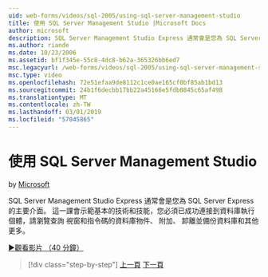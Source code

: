 ```yaml
---
uid: web-forms/videos/sql-2005/using-sql-server-management-studio
title: 使用 SQL Server Management Studio |Microsoft Docs
author: microsoft
description: SQL Server Management Studio Express 通常會是您為 SQL Server Express 的主要介面。 這一課將示範基本的技巧和 ski...
ms.author: riande
ms.date: 10/23/2006
ms.assetid: bf1f345e-55c8-4dc8-b62a-365326bb6ed7
msc.legacyurl: /web-forms/videos/sql-2005/using-sql-server-management-studio
msc.type: video
ms.openlocfilehash: 72e51efaa9de8112c1ce0ae165cf0bf85ab1bd13
ms.sourcegitcommit: 24b1f6decbb17bb22a45166e5fdb0845c65af498
ms.translationtype: MT
ms.contentlocale: zh-TW
ms.lasthandoff: 03/01/2019
ms.locfileid: "57045865"
---
```

<a name="using-sql-server-management-studio"></a>使用 SQL Server Management Studio
====================
by [Microsoft](https://github.com/microsoft)

SQL Server Management Studio Express 通常會是您為 SQL Server Express 的主要介面。 這一課會示範基本的技術和技能，您必須已成功連接到資料庫執行個體，請瀏覽查詢 視窗和指令碼的資料庫物件、 附加、 卸離並備份資料庫和其他更多。

[&#9654;觀看影片 （40 分鐘）](https://channel9.msdn.com/Blogs/ASP-NET-Site-Videos/using-sql-server-management-studio)

> [!div class="step-by-step"]
> [上一頁](connecting-your-web-application-to-sql-server-2005-express-edition.md)
> [下一頁](getting-started-with-reporting-services.md)
